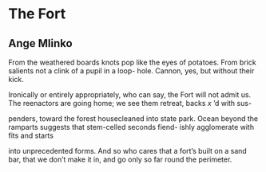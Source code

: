 # The Fort
## Ange Mlinko
From the weathered boards knots pop
like the eyes of potatoes. From brick
salients not a clink of a pupil in a loop-
hole. Cannon, yes, but without their kick.

Ironically or entirely appropriately,
who can say, the Fort will not admit us.
The reenactors are going home; we see
them retreat, backs _x_ ’d with sus-

penders, toward the forest housecleaned
into state park. Ocean beyond the ramparts
suggests that stem-celled seconds fiend-
ishly agglomerate with fits and starts

into unprecedented forms. And so
who cares that a fort’s built on a sand bar,
that we don’t make it in, and go
only so far round the perimeter.